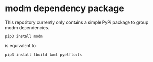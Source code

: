 # modm dependency package

This repository currently only contains a simple PyPi package to group modm
dependencies.

```
pip3 install modm
```

is equivalent to

```
pip3 install lbuild lxml pyelftools
```
